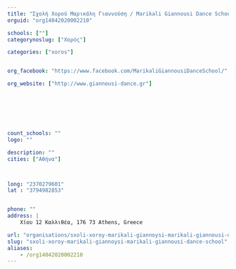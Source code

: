 ```yaml
---
title: "Σχολή Χορού Μαρικάλη Γιαννούση / Marikali Giannousi Dance School"
orguid: "org14042020002210"

schools: [""]
categorynoslug: ["Χορός"]

categories: ["xoros"]


org_facebook: "https://www.facebook.com/MarikaliGiannousiDanceSchool/"

org_website: ["http://www.giannousi-dance.gr"]







count_schools: ""
logo: ""

description: ""
cities: ["Αθήνα"]



long: "2370279601"
lat : "3794982853"


phone: ""
address: |
    Χίου 12 Καλλιθέα, 176 73 Athens, Greece

url: "organisations/sxoli-xoroy-marikali-giannoysi-marikali-giannousi-dance-school/athina/xoros"
slug: "sxoli-xoroy-marikali-giannoysi-marikali-giannousi-dance-school"
aliases:
    - /org14042020002210
---
```



